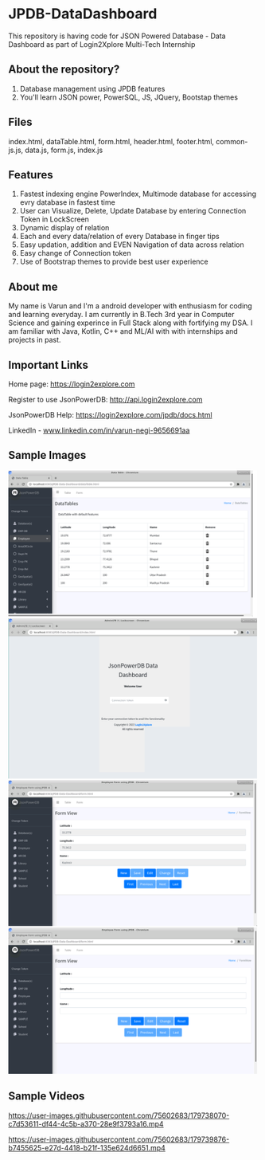 # JPDB-DataDashboard

This repository is having code for JSON Powered Database - Data Dashboard as part of Login2Xplore Multi-Tech Internship  

## About the repository?
   1. Database management using JPDB features
   2. You'll learn JSON power, PowerSQL, JS, JQuery, Bootstap themes

## Files
index.html, dataTable.html, form.html, header.html, footer.html, common-js.js, data.js, form.js, index.js

## Features
   1. Fastest indexing engine PowerIndex, Multimode database for accessing evry database in fastest time
   2. User can Visualize, Delete, Update Database by entering Connection Token in LockScreen
   3. Dynamic display of relation
   4. Each and every data/relation of every Database in finger tips 
   5. Easy updation, addition and EVEN Navigation of data across relation
   6. Easy change of Connection token 
   7. Use of Bootstrap themes to provide best user experience   

## About me
My name is Varun and I'm a android developer with enthusiasm for coding and learning everyday. I am currently in B.Tech 3rd year in Computer Science and gaining experince in Full Stack along with fortifying my DSA.
I am familiar with Java, Kotlin, C++ and ML/AI with with internships and projects in past.


## Important Links

Home page: https://login2explore.com

Register to use JsonPowerDB: http://api.login2explore.com

JsonPowerDB Help: https://login2explore.com/jpdb/docs.html

LinkedIn - www.linkedin.com/in/varun-negi-9656691aa


## Sample Images

<img src="Sample-img/dataTable.png" width="500">
<img src="Sample-img/lockscreen.png" width="500">
<img src="Sample-img/UpdateForm.png" width="500">
<img src="Sample-img/NewForm.png" width="500">

## Sample Videos

https://user-images.githubusercontent.com/75602683/179738070-c7d53611-df44-4c5b-a370-28e9f3793a16.mp4



https://user-images.githubusercontent.com/75602683/179739876-b7455625-e27d-4418-b21f-135e624d6651.mp4

